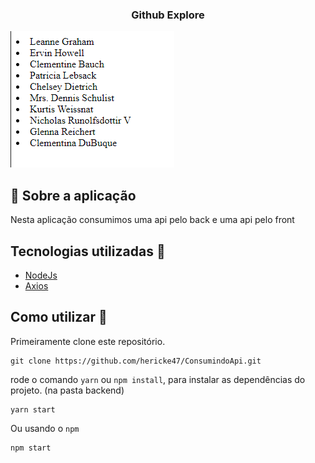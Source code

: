 <h3 align="center">
  Github Explore
</h3>

<img src="Users.png" alt="Github Explore"/>

## :rocket: Sobre a aplicação

Nesta aplicação consumimos uma api pelo back e uma api pelo front

## Tecnologias utilizadas :memo:

- [NodeJs](https://nodejs.org/en/)
- [Axios](https://github.com/axios/axios)

## Como utilizar 🤔

Primeiramente clone este repositório.

```
git clone https://github.com/hericke47/ConsumindoApi.git
```
rode o comando `yarn` ou `npm install`, para instalar as dependências do projeto. (na pasta backend)

```
yarn start
```

Ou usando o `npm`

```
npm start
```